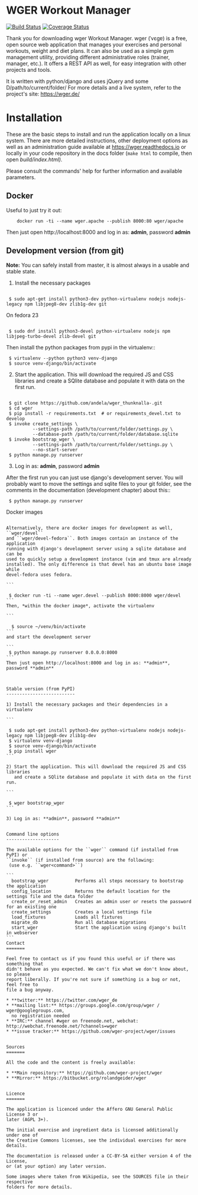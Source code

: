 # WGER Workout Manager

[![Build Status](https://travis-ci.org/andela/wger_thunknalla-.svg?branch=develop)](https://travis-ci.org/andela/wger_thunknalla-)
[![Coverage Status](https://coveralls.io/repos/github/andela/wger_thunknalla-/badge.svg?branch=develop)](https://coveralls.io/github/andela/wger_thunknalla-?branch=develop)


Thank you for downloading wger Workout Manager. wger (ˈvɛɡɐ) is a free, open source web
application that manages your exercises and personal workouts, weight and diet
plans. It can also be used as a simple gym management utility, providing different
administrative roles (trainer, manager, etc.). It offers a REST API as well, for
easy integration with other projects and tools.

It is written with python/django and uses jQuery and some D/path/to/current/folder/
For more details and a live system, refer to the project's site: https://wger.de/


Installation
============

These are the basic steps to install and run the application locally on a linux
system. There are more detailed instructions, other deployment options as well
as an administration guide available at https://wger.readthedocs.io or locally
in your code repository in the docs folder (``make html`` to compile, then open
_build/index.html)._

Please consult the commands' help for further information and available
parameters.


Docker
------

Useful to just try it out:
```
    docker run -ti --name wger.apache --publish 8000:80 wger/apache
```
Then just open http://localhost:8000 and log in as: **admin**, password **admin**


Development version (from git)
------------------------------

**Note:** You can safely install from master, it is almost always in a usable
and stable state.


1) Install the necessary packages

```

 $ sudo apt-get install python3-dev python-virtualenv nodejs nodejs-legacy npm libjpeg8-dev zlib1g-dev git
```

On fedora 23

```

 $ sudo dnf install python3-devel python-virtualenv nodejs npm libjpeg-turbo-devel zlib-devel git
```
Then install the python packages from pypi in the virtualenv::
```
 $ virtualenv --python python3 venv-django
 $ source venv-django/bin/activate
```

2) Start the application. This will download the required JS and CSS libraries
   and create a SQlite database and populate it with data on the first run.

```

 $ git clone https://github.com/andela/wger_thunknalla-.git
 $ cd wger
 $ pip install -r requirements.txt  # or requirements_devel.txt to develop
 $ invoke create_settings \
          --settings-path /path/to/current/folder/settings.py \
          --database-path /path/to/current/folder/database.sqlite
 $ invoke bootstrap_wger \
          --settings-path /path/to/current/folder/settings.py \
          --no-start-server
 $ python manage.py runserver
```
3) Log in as: **admin**, password **admin**

After the first run you can just use django's development server. You will
probably want to move the settings and sqlite files to your git folder, see
the comments in the documentation (development chapter) about this::
```
 $ python manage.py runserver
```
Docker images
~~~~~~~~~~~~~

Alternatively, there are docker images for development as well, ``wger/devel``
and ``wger/devel-fedora``. Both images contain an instance of the application
running with django's development server using a sqlite database and  can be
used to quickly setup a development instance (vim and tmux are already
installed). The only difference is that devel has an ubuntu base image while
devel-fedora uses fedora.

```

 $ docker run -ti --name wger.devel --publish 8000:8000 wger/devel
```
Then, *within the docker image*, activate the virtualenv

```

  $ source ~/venv/bin/activate
```
and start the development server

```
 $ python manage.py runserver 0.0.0.0:8000
```
Then just open http://localhost:8000 and log in as: **admin**, password **admin**



Stable version (from PyPI)
--------------------------

1) Install the necessary packages and their dependencies in a virtualenv

```

 $ sudo apt-get install python3-dev python-virtualenv nodejs nodejs-legacy npm libjpeg8-dev zlib1g-dev
 $ virtualenv venv-django
 $ source venv-django/bin/activate
 $ pip install wger
```

2) Start the application. This will download the required JS and CSS libraries
   and create a SQlite database and populate it with data on the first run.

```

 $ wger bootstrap_wger
```

3) Log in as: **admin**, password **admin**


Command line options
--------------------

The available options for the ``wger`` command (if installed from PyPI) or
``invoke`` (if installed from source) are the following:
 (use e.g. ``wger<command>``)

```
  bootstrap_wger          Performs all steps necessary to bootstrap the application
  config_location         Returns the default location for the settings file and the data folder
  create_or_reset_admin   Creates an admin user or resets the password for an existing one
  create_settings         Creates a local settings file
  load_fixtures           Loads all fixtures
  migrate_db              Run all database migrations
  start_wger              Start the application using django's built in webserver
```
Contact
=======

Feel free to contact us if you found this useful or if there was something that
didn't behave as you expected. We can't fix what we don't know about, so please
report liberally. If you're not sure if something is a bug or not, feel free to
file a bug anyway.

* **twitter:** https://twitter.com/wger_de
* **mailing list:** https://groups.google.com/group/wger / wger@googlegroups.com,
  no registration needed
* **IRC:** channel #wger on freenode.net, webchat: http://webchat.freenode.net/?channels=wger
* **issue tracker:** https://github.com/wger-project/wger/issues


Sources
=======

All the code and the content is freely available:

* **Main repository:** https://github.com/wger-project/wger
* **Mirror:** https://bitbucket.org/rolandgeider/wger


Licence
=======

The application is licenced under the Affero GNU General Public License 3 or
later (AGPL 3+).

The initial exercise and ingredient data is licensed additionally under one of
the Creative Commons licenses, see the individual exercises for more details.

The documentation is released under a CC-BY-SA either version 4 of the License,
or (at your option) any later version.

Some images where taken from Wikipedia, see the SOURCES file in their respective
folders for more details.
